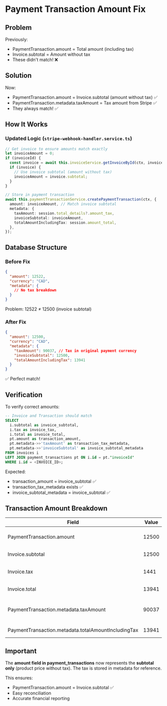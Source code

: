 # Payment Transaction Amount Fix

## Problem

Previously:

- PaymentTransaction.amount = Total amount (including tax)
- Invoice.subtotal = Amount without tax
- These didn't match! ❌

## Solution

Now:

- PaymentTransaction.amount = Invoice.subtotal (amount without tax) ✅
- PaymentTransaction.metadata.taxAmount = Tax amount from Stripe ✅
- They always match! ✅

## How It Works

### Updated Logic (`stripe-webhook-handler.service.ts`)

```typescript
// Get invoice to ensure amounts match exactly
let invoiceAmount = 0;
if (invoiceId) {
  const invoice = await this.invoiceService.getInvoiceById(ctx, invoiceId);
  if (invoice) {
    // Use invoice subtotal (amount without tax)
    invoiceAmount = invoice.subtotal;
  }
}

// Store in payment transaction
await this.paymentTransactionService.createPaymentTransaction(ctx, {
  amount: invoiceAmount, // Match invoice subtotal
  metadata: {
    taxAmount: session.total_details?.amount_tax,
    invoiceSubtotal: invoiceAmount,
    totalAmountIncludingTax: session.amount_total,
  },
});
```

## Database Structure

### Before Fix

```json
{
  "amount": 12522,
  "currency": "CAD",
  "metadata": {
    // No tax breakdown
  }
}
```

Problem: 12522 ≠ 12500 (invoice subtotal)

### After Fix

```json
{
  "amount": 12500,
  "currency": "CAD",
  "metadata": {
    "taxAmount": 90037, // Tax in original payment currency
    "invoiceSubtotal": 12500,
    "totalAmountIncludingTax": 13941
  }
}
```

✅ Perfect match!

## Verification

To verify correct amounts:

```sql
-- Invoice and Transaction should match
SELECT
  i.subtotal as invoice_subtotal,
  i.tax as invoice_tax,
  i.total as invoice_total,
  pt.amount as transaction_amount,
  pt.metadata->>'taxAmount' as transaction_tax_metadata,
  pt.metadata->>'invoiceSubtotal' as invoice_subtotal_metadata
FROM invoices i
LEFT JOIN payment_transactions pt ON i.id = pt."invoiceId"
WHERE i.id = <INVOICE_ID>;
```

Expected:

- transaction_amount = invoice_subtotal ✅
- transaction_tax_metadata exists ✅
- invoice_subtotal_metadata = invoice_subtotal ✅

## Transaction Amount Breakdown

| Field                                               | Value | Source                          | Notes                            |
| --------------------------------------------------- | ----- | ------------------------------- | -------------------------------- |
| PaymentTransaction.amount                           | 12500 | Invoice.subtotal                | Amount without tax               |
| Invoice.subtotal                                    | 12500 | Order items (CAD)               | Product price                    |
| Invoice.tax                                         | 1441  | Converted from payment currency | Tax in CAD                       |
| Invoice.total                                       | 13941 | subtotal + tax                  | Total in CAD                     |
| PaymentTransaction.metadata.taxAmount               | 90037 | Stripe                          | Tax in original payment currency |
| PaymentTransaction.metadata.totalAmountIncludingTax | 13941 | Stripe                          | Total in CAD                     |

## Important

The **amount field in payment_transactions** now represents the **subtotal only** (product price without tax). The tax is stored in metadata for reference.

This ensures:

- PaymentTransaction.amount = Invoice.subtotal ✅
- Easy reconciliation
- Accurate financial reporting
